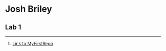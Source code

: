 # Josh Briley
## Lab 1
---
1. [Link to MyFirstRepo](https://github.com/joshbriley/JSB22D_MyFirstRepo) 

